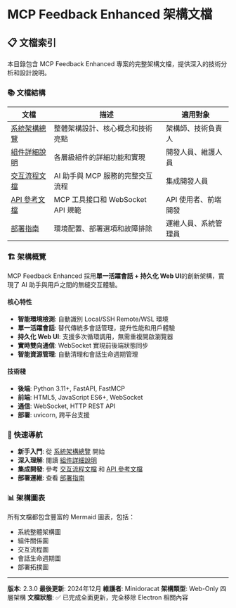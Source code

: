 # MCP Feedback Enhanced 架構文檔

## 📋 文檔索引

本目錄包含 MCP Feedback Enhanced 專案的完整架構文檔，提供深入的技術分析和設計說明。

### 📚 文檔結構

| 文檔 | 描述 | 適用對象 |
|------|------|----------|
| [系統架構總覽](./system-overview.md) | 整體架構設計、核心概念和技術亮點 | 架構師、技術負責人 |
| [組件詳細說明](./component-details.md) | 各層級組件的詳細功能和實現 | 開發人員、維護人員 |
| [交互流程文檔](./interaction-flows.md) | AI 助手與 MCP 服務的完整交互流程 | 集成開發人員 |
| [API 參考文檔](./api-reference.md) | MCP 工具接口和 WebSocket API 規範 | API 使用者、前端開發 |
| [部署指南](./deployment-guide.md) | 環境配置、部署選項和故障排除 | 運維人員、系統管理員 |

### 🏗️ 架構概覽

MCP Feedback Enhanced 採用**單一活躍會話 + 持久化 Web UI**的創新架構，實現了 AI 助手與用戶之間的無縫交互體驗。

#### 核心特性
- **智能環境檢測**: 自動識別 Local/SSH Remote/WSL 環境
- **單一活躍會話**: 替代傳統多會話管理，提升性能和用戶體驗
- **持久化 Web UI**: 支援多次循環調用，無需重複開啟瀏覽器
- **實時雙向通信**: WebSocket 實現前後端狀態同步
- **智能資源管理**: 自動清理和會話生命週期管理

#### 技術棧
- **後端**: Python 3.11+, FastAPI, FastMCP
- **前端**: HTML5, JavaScript ES6+, WebSocket
- **通信**: WebSocket, HTTP REST API
- **部署**: uvicorn, 跨平台支援

### 🎯 快速導航

- **新手入門**: 從 [系統架構總覽](./system-overview.md) 開始
- **深入理解**: 閱讀 [組件詳細說明](./component-details.md)
- **集成開發**: 參考 [交互流程文檔](./interaction-flows.md) 和 [API 參考文檔](./api-reference.md)
- **部署運維**: 查看 [部署指南](./deployment-guide.md)

### 📊 架構圖表

所有文檔都包含豐富的 Mermaid 圖表，包括：
- 系統整體架構圖
- 組件關係圖
- 交互流程圖
- 會話生命週期圖
- 部署拓撲圖

---

**版本**: 2.3.0
**最後更新**: 2024年12月
**維護者**: Minidoracat
**架構類型**: Web-Only 四層架構
**文檔狀態**: ✅ 已完成全面更新，完全移除 Electron 相關內容
